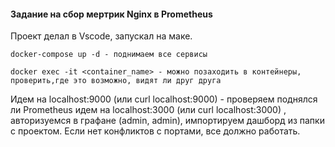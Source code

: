 #### Задание на сбор мертрик Nginx в Prometheus

Проект делал в Vscode, запускал на маке.

```
docker-compose up -d - поднимаем все сервисы

docker exec -it <container_name> - можно позаходить в контейнеры, проверить,где это возможно, видят ли друг друга
```

Идем на localhost:9000 (или curl localhost:9000) - проверяем поднялся ли Prometheus
идем на localhost:3000 (или curl localhost:3000) , авторизуемся в графане (admin, admin), импортируем дашборд из папки с проектом.
Если нет конфликтов с портами, все должно работать.